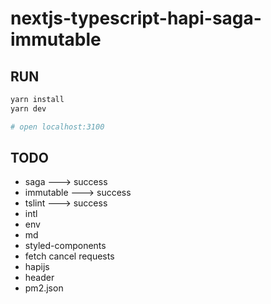 # nextjs-typescript-hapi-saga-immutable

## RUN
```bash
yarn install
yarn dev

# open localhost:3100
```

## TODO
* saga ---> success
* immutable ---> success
* tslint ---> success
* intl
* env
* md
* styled-components
* fetch cancel requests
* hapijs
* header
* pm2.json
